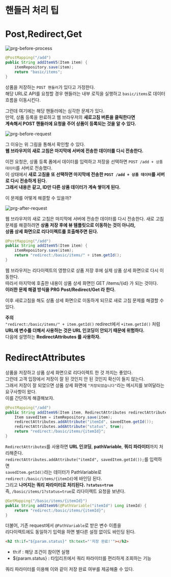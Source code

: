 핸들러 처리 팁 
====================
# Post,Redirect,Get  
![prg-before-process](https://user-images.githubusercontent.com/50267433/128503254-d800ddc8-e3f1-4f9e-a91e-4dee8213732d.PNG)

```java
@PostMapping("/add")
public String addItemV5(Item item) {
    itemRepository.save(item);
    return "basic/items";
}
```
상품을 저장하는 `POST 핸들러`가 있다고 가정한다.          
해당 URL로 API를 요청할 경우 핸들러는 내부 로직을 실행하고 `basic/items`로 데이터 흐름을 이동시킨다.      
     
그런데 여기에는 해당 핸들러에는 심각한 문제가 있다.        
만약, 상품 등록을 완료하고 웹 브라우저의 **새로고침 버튼을 클릭한다면**            
**계속해서 POST 핸들러에 요청을 주어 상품이 등록되는 것을 알 수 있다.**           

![prg-before-request](https://user-images.githubusercontent.com/50267433/128503390-d351c4c0-af5b-48a4-a458-a7e0b011a301.PNG)
  
그 이유는 위 그림을 통해서 확인할 수 있다.  
**웹 브라우저의 새로 고침은 마지막에 서버에 전송한 데이터를 다시 전송한다.**   

이전 요청은, 상품 등록 폼에서 데이터를 입력하고 저장을 선택하면 `POST /add + 상품 데이터`를 서버로 전송했다.   
이 상태에서 **새로 고침을 또 선택하면 마지막에 전송한 `POST /add + 상품 데이터`를 서버로 다시 전송하게 된다.**   
**그래서 내용은 같고, ID만 다른 상품 데이터가 계속 쌓이게 된다.**     
       
이 문제를 어떻게 해결할 수 있을까?   
   
![prg-after-request](https://user-images.githubusercontent.com/50267433/128503634-1d316f61-46ba-4661-82c1-44adc3b274a8.PNG)

웹 브라우저의 새로 고침은 마지막에 서버에 전송한 데이터를 다시 전송한다.
새로 고침 문제를 해결하려면 **상품 저장 후에 뷰 템플릿으로 이동하는 것이 아니라,   
상품 상세 화면으로 리다이렉트를 호출해주면 된다.**    

```java
@PostMapping("/add")
public String addItemV5(Item item) {
    itemRepository.save(item);
    return "redirect:/basic/items/" + item.getId();
}
```

웹 브라우저는 리다이렉트의 영향으로 상품 저장 후에 실제 상품 상세 화면으로 다시 이동한다.       
따라서 마지막에 호출한 내용이 상품 상세 화면인 GET /items/{id} 가 되는 것이다.         
**이러한 문제 해결 방식을 PRG Post/Redirect/Get 라 한다.**            
            
이후 새로고침을 해도 상품 상세 화면으로 이동하게 되므로 새로 고침 문제를 해결할 수 있다.       
  
**주의**     
`"redirect:/basic/items/" + item.getId()` redirect에서 `+item.getId()` 처럼       
**URL에 변수를 더해서 사용하는 것은 URL 인코딩이 안되기 때문에 위험하다.**             
다음에 설명하는 **RedirectAttributes 를 사용하자.**           
    
# RedirectAttributes  
상품을 저장하고 상품 상세 화면으로 리다이렉트 한 것 까지는 좋았다.        
그런데 고객 입장에서 저장이 잘 된 것인지 안 된 것인지 확신이 들지 않는다.         
그래서 저장이 잘 되었으면 상품 상세 화면에 `"저장되었습니다"`라는 메시지를 보여달라는 요구사항이 왔다.        
이를 간단하게 해결해보자.            
        
```java
@PostMapping("/add")
public String addItemV6(Item item, RedirectAttributes redirectAttributes) {
    Item savedItem = itemRepository.save(item);
    redirectAttributes.addAttribute("itemId", savedItem.getId());
    redirectAttributes.addAttribute("status", true);
    return "redirect:/basic/items/{itemId}";
}
```
  
`RedirectAttributes`를 사용하면 **URL 인코딩**, **pathVariable**, **쿼리 파라미터**까지 처리해준다.      
`redirectAttributes.addAttribute("itemId", savedItem.getId());`를 입력하면             
`savedItem.getId()`라는 데이터가 PathVariable로 `redirect:/basic/items/{itemId}`에 바인딩 된다.       
그리고 **나머지는 쿼리 파라미터로 처리된다. `?status=true`**           
즉, `/basic/items/1?status=true`로 리다이렉트 요청을 보낸다.                
   
```java
@GetMapping("/basic/items/{itemId}")
public String addItemV6(@PathVariable("itemId") Long itemId) {
    return "redirect:/basic/items/{itemId}";
}
```
더불어, 기존 request에서 `@PathVariable`로 받은 변수 이름을     
리다이렉트에도 동일하기 입력을 하면 별다른 설정 없이도 바인딩 된다.             

```html   
<h2 th:if="${param.status}" th:text="'저장 완료!'"></h2>
```   
* th:if : 해당 조건이 참이면 실행
* ${param.status} : 타임리프에서 쿼리 파라미터를 편리하게 조회하는 기능
      
쿼리 파라미터를 이용해 이와 같이 저장 완료 여부를 제공해줄 수 있다.       
